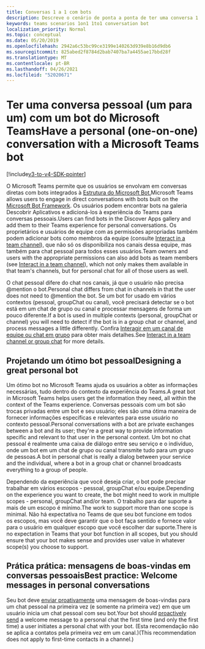 ```yaml
---
title: Conversas 1 a 1 com bots
description: Descreve o cenário de ponta a ponta de ter uma conversa 1 a 1 com um bot no Microsoft Teams
keywords: teams scenarios 1on1 1to1 conversation bot
localization_priority: Normal
ms.topic: conceptual
ms.date: 05/20/2019
ms.openlocfilehash: 2942a6c53bc99ce3199e140263d939e8b16d9db6
ms.sourcegitcommit: 825abed2f8784d2bab7407ba7a4455ae17bbd28f
ms.translationtype: MT
ms.contentlocale: pt-BR
ms.lasthandoff: 04/26/2021
ms.locfileid: "52020671"
---
```

# <a name="have-a-personal-one-on-one-conversation-with-a-microsoft-teams-bot"></a><span data-ttu-id="1ba55-104">Ter uma conversa pessoal (um para um) com um bot do Microsoft Teams</span><span class="sxs-lookup"><span data-stu-id="1ba55-104">Have a personal (one-on-one) conversation with a Microsoft Teams bot</span></span>

[!include[v3-to-v4-SDK-pointer](~/includes/v3-to-v4-pointer-bots.md)]

<span data-ttu-id="1ba55-105">O Microsoft Teams permite que os usuários se envolvam em conversas diretas com bots integrados à [Estrutura do Microsoft Bot.](/azure/bot-service/?view=azure-bot-service-3.0&preserve-view=true)</span><span class="sxs-lookup"><span data-stu-id="1ba55-105">Microsoft Teams allows users to engage in direct conversations with bots built on the [Microsoft Bot Framework](/azure/bot-service/?view=azure-bot-service-3.0&preserve-view=true).</span></span> <span data-ttu-id="1ba55-106">Os usuários podem encontrar bots na galeria Descobrir Aplicativos e adicioná-los à experiência do Teams para conversas pessoais.</span><span class="sxs-lookup"><span data-stu-id="1ba55-106">Users can find bots in the Discover Apps gallery and add them to their Teams experience for personal conversations.</span></span> <span data-ttu-id="1ba55-107">Os proprietários e usuários de equipe com as permissões apropriadas também podem adicionar bots como membros da equipe (consulte [Interact in a team channel](~/resources/bot-v3/bot-conversations/bots-conv-channel.md)), que não só os disponibiliza nos canais dessa equipe, mas também para chat pessoal para todos esses usuários.</span><span class="sxs-lookup"><span data-stu-id="1ba55-107">Team owners and users with the appropriate permissions can also add bots as team members (see [Interact in a team channel](~/resources/bot-v3/bot-conversations/bots-conv-channel.md)), which not only makes them available in that team's channels, but for personal chat for all of those users as well.</span></span>

<span data-ttu-id="1ba55-108">O chat pessoal difere do chat nos canais, já que o usuário não precisa @mention o bot.</span><span class="sxs-lookup"><span data-stu-id="1ba55-108">Personal chat differs from chat in channels in that the user does not need to @mention the bot.</span></span> <span data-ttu-id="1ba55-109">Se um bot for usado em vários contextos (pessoal, groupChat ou canal), você precisará detectar se o bot está em um chat de grupo ou canal e processar mensagens de forma um pouco diferente.</span><span class="sxs-lookup"><span data-stu-id="1ba55-109">If a bot is used in multiple contexts (personal, groupChat or channel) you will need to detect if the bot is in a group chat or channel, and process messages a little differently.</span></span> <span data-ttu-id="1ba55-110">Confira [Interagir em um canal de equipe ou chat em grupo](~/resources/bot-v3/bot-conversations/bots-conv-proactive.md) para obter mais detalhes.</span><span class="sxs-lookup"><span data-stu-id="1ba55-110">See [Interact in a team channel or group chat](~/resources/bot-v3/bot-conversations/bots-conv-proactive.md) for more details.</span></span>

## <a name="designing-a-great-personal-bot"></a><span data-ttu-id="1ba55-111">Projetando um ótimo bot pessoal</span><span class="sxs-lookup"><span data-stu-id="1ba55-111">Designing a great personal bot</span></span>

<span data-ttu-id="1ba55-112">Um ótimo bot no Microsoft Teams ajuda os usuários a obter as informações necessárias, tudo dentro do contexto da experiência do Teams.</span><span class="sxs-lookup"><span data-stu-id="1ba55-112">A great bot in Microsoft Teams helps users get the information they need, all within the context of the Teams experience.</span></span> <span data-ttu-id="1ba55-113">Conversas pessoais com um bot são trocas privadas entre um bot e seu usuário; eles são uma ótima maneira de fornecer informações específicas e relevantes para esse usuário no contexto pessoal.</span><span class="sxs-lookup"><span data-stu-id="1ba55-113">Personal conversations with a bot are private exchanges between a bot and its user; they're a great way to provide information specific and relevant to that user in the personal context.</span></span> <span data-ttu-id="1ba55-114">Um bot no chat pessoal é realmente uma caixa de diálogo entre seu serviço e o indivíduo, onde um bot em um chat de grupo ou canal transmite tudo para um grupo de pessoas.</span><span class="sxs-lookup"><span data-stu-id="1ba55-114">A bot in personal chat is really a dialog between your service and the individual, where a bot in a group chat or channel broadcasts everything to a group of people.</span></span>

<span data-ttu-id="1ba55-115">Dependendo da experiência que você deseja criar, o bot pode precisar trabalhar em vários escopos - pessoal, groupChat e/ou equipe.</span><span class="sxs-lookup"><span data-stu-id="1ba55-115">Depending on the experience you want to create, the bot might need to work in multiple scopes - personal, groupChat and/or team.</span></span> <span data-ttu-id="1ba55-116">O trabalho para dar suporte a mais de um escopo é mínimo.</span><span class="sxs-lookup"><span data-stu-id="1ba55-116">The work to support more than one scope is minimal.</span></span> <span data-ttu-id="1ba55-117">Não há expectativa no Teams de que seu bot funcione em todos os escopos, mas você deve garantir que o bot faça sentido e fornece valor para o usuário em qualquer escopo que você escolher dar suporte.</span><span class="sxs-lookup"><span data-stu-id="1ba55-117">There is no expectation in Teams that your bot function in all scopes, but you should ensure that your bot makes sense and provides user value in whatever scope(s) you choose to support.</span></span>

## <a name="best-practice-welcome-messages-in-personal-conversations"></a><span data-ttu-id="1ba55-118">Prática prática: mensagens de boas-vindas em conversas pessoais</span><span class="sxs-lookup"><span data-stu-id="1ba55-118">Best practice: Welcome messages in personal conversations</span></span>

<span data-ttu-id="1ba55-119">Seu bot deve [enviar proativamente](~/resources/bot-v3/bot-conversations/bots-conv-proactive.md) uma mensagem de boas-vindas para um chat pessoal na primeira vez (e somente na primeira vez) em que um usuário inicia um chat pessoal com seu bot.</span><span class="sxs-lookup"><span data-stu-id="1ba55-119">Your bot should [proactively send](~/resources/bot-v3/bot-conversations/bots-conv-proactive.md) a welcome message to a personal chat the first time (and only the first time) a user initiates a personal chat with your bot.</span></span> <span data-ttu-id="1ba55-120">(Esta recomendação não se aplica a contatos pela primeira vez em um canal.)</span><span class="sxs-lookup"><span data-stu-id="1ba55-120">(This recommendation does not apply to first-time contacts in a channel.)</span></span>
